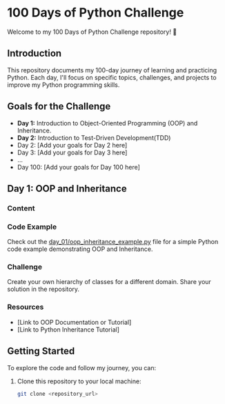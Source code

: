 # 100 Days of Python Challenge

Welcome to my 100 Days of Python Challenge repository! 🚀

## Introduction

This repository documents my 100-day journey of learning and practicing Python. Each day, I'll focus on specific topics, challenges, and projects to improve my Python programming skills.

## Goals for the Challenge

- **Day 1:** Introduction to Object-Oriented Programming (OOP) and Inheritance.
- **Day 2:** Introduction to Test-Driven Development(TDD)
- Day 2: [Add your goals for Day 2 here]
- Day 3: [Add your goals for Day 3 here]
- ...
- Day 100: [Add your goals for Day 100 here]

## Day 1: OOP and Inheritance

### Content




### Code Example

Check out the [day_01/oop_inheritance_example.py](day_01/oop_inheritance_example.py) file for a simple Python code example demonstrating OOP and Inheritance.

### Challenge

Create your own hierarchy of classes for a different domain. Share your solution in the repository.

### Resources

- [Link to OOP Documentation or Tutorial]
- [Link to Python Inheritance Tutorial]

## Getting Started

To explore the code and follow my journey, you can:

1. Clone this repository to your local machine:

   ```bash
   git clone <repository_url>
